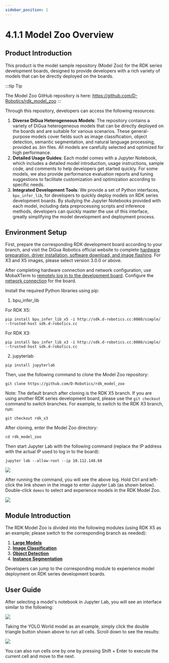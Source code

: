 ```yaml
---
sidebar_position: 1
---
```


# 4.1.1 Model Zoo Overview

## Product Introduction

This product is the model sample repository (Model Zoo) for the RDK series development boards, designed to provide developers with a rich variety of models that can be directly deployed on the boards.

:::tip Tip

The Model Zoo GitHub repository is here: https://github.com/D-Robotics/rdk_model_zoo
:::

Through this repository, developers can access the following resources:

1. **Diverse DiGua Heterogeneous Models**: The repository contains a variety of DiGua heterogeneous models that can be directly deployed on the boards and are suitable for various scenarios. These general-purpose models cover fields such as image classification, object detection, semantic segmentation, and natural language processing, provided as .bin files. All models are carefully selected and optimized for high performance.
2. **Detailed Usage Guides**: Each model comes with a Jupyter Notebook, which includes a detailed model introduction, usage instructions, sample code, and comments to help developers get started quickly. For some models, we also provide performance evaluation reports and tuning suggestions to facilitate customization and optimization according to specific needs.
3. **Integrated Development Tools**: We provide a set of Python interfaces, `bpu_infer_lib`, for developers to quickly deploy models on RDK series development boards. By studying the Jupyter Notebooks provided with each model, including data preprocessing scripts and inference methods, developers can quickly master the use of this interface, greatly simplifying the model development and deployment process.

## Environment Setup

First, prepare the corresponding RDK development board according to your branch, and visit the DiGua Robotics official website to complete [hardware preparation, driver installation, software download, and image flashing](https://developer.d-robotics.cc/rdk_doc/Quick_start/install_os/rdk_x3). For X3 and X5 images, please select version 3.0.0 or above.

After completing hardware connection and network configuration, use MobaXTerm to [remotely log in to the development board](https://developer.d-robotics.cc/rdk_doc/Quick_start/remote_login). Configure the [network connection](https://developer.d-robotics.cc/rdk_doc/System_configuration/network_blueteeth) for the board.

Install the required Python libraries using pip:

1. bpu_infer_lib

For RDK X5:
```
pip install bpu_infer_lib_x5 -i http://sdk.d-robotics.cc:8080/simple/ --trusted-host sdk.d-robotics.cc
```

For RDK X3:
```
pip install bpu_infer_lib_x3 -i http://sdk.d-robotics.cc:8080/simple/ --trusted-host sdk.d-robotics.cc 
```

2. jupyterlab
```
pip install jupyterlab
```

Then, use the following command to clone the Model Zoo repository:
```
git clone https://github.com/D-Robotics/rdk_model_zoo
```

Note: The default branch after cloning is the RDK X5 branch. If you are using another RDK series development board, please use the `git checkout` command to switch branches. For example, to switch to the RDK X3 branch, run:

```
git checkout rdk_x3
```

After cloning, enter the Model Zoo directory:
```
cd rdk_model_zoo
```

Then start Jupyter Lab with the following command (replace the IP address with the actual IP used to log in to the board):
```
jupyter lab --allow-root --ip 10.112.148.68
```
![](https://rdk-doc.oss-cn-beijing.aliyuncs.com/doc/img/04_Algorithm_Application/03_model_zoo/image/jupyter_start.png)

After running the command, you will see the above log. Hold Ctrl and left-click the link shown in the image to enter Jupyter Lab (as shown below). Double-click `demos` to select and experience models in the RDK Model Zoo.

![](https://rdk-doc.oss-cn-beijing.aliyuncs.com/doc/img/04_Algorithm_Application/03_model_zoo/image/into_jupyter.png)

## Module Introduction

The RDK Model Zoo is divided into the following modules (using RDK X5 as an example; please switch to the corresponding branch as needed):

1. **[Large Models](https://github.com/D-Robotics/rdk_model_zoo/tree/main/demos/llm)**
2. **[Image Classification](https://github.com/D-Robotics/rdk_model_zoo/tree/main/demos/classification)**
3. **[Object Detection](https://github.com/D-Robotics/rdk_model_zoo/tree/main/demos/detect)**
4. **[Instance Segmentation](https://github.com/D-Robotics/rdk_model_zoo/tree/main/demos/Instance_Segmentation)**

Developers can jump to the corresponding module to experience model deployment on RDK series development boards.

## User Guide

After selecting a model's notebook in Jupyter Lab, you will see an interface similar to the following:

![](https://rdk-doc.oss-cn-beijing.aliyuncs.com/doc/img/04_Algorithm_Application/03_model_zoo/image/basic_usage.png)

Taking the YOLO World model as an example, simply click the double triangle button shown above to run all cells. Scroll down to see the results:

![](https://rdk-doc.oss-cn-beijing.aliyuncs.com/doc/img/04_Algorithm_Application/03_model_zoo/image/basic_usage_res.png)

You can also run cells one by one by pressing Shift + Enter to execute the current cell and move to the next.